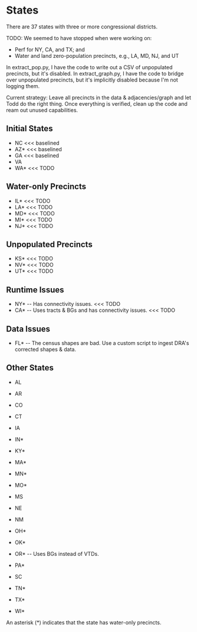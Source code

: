# States

There are 37 states with three or more congressional districts.

TODO: We seemed to have stopped when were working on:
- Perf for NY, CA, and TX; and
- Water and land zero-population precincts, e.g., LA, MD, NJ, and UT

In extract_pop.py, I have the code to write out a CSV of unpopulated precincts,
but it's disabled. In extract_graph.py, I have the code to bridge over unpopulated
precincts, but it's implicitly disabled because I'm not logging them.

Current strategy: Leave all precincts in the data & adjacencies/graph and let Todd do the right thing.
Once everything is verified, clean up the code and ream out unused capabilities.

## Initial States

- NC <<< baselined
- AZ* <<< baselined
- GA <<< baselined
- VA
- WA* <<< TODO

## Water-only Precincts

- IL* <<< TODO
- LA* <<< TODO
- MD* <<< TODO
- MI* <<< TODO
- NJ* <<< TODO

## Unpopulated Precincts

- KS* <<< TODO
- NV* <<< TODO
- UT* <<< TODO

## Runtime Issues

- NY* -- Has connectivity issues. <<< TODO
- CA* -- Uses tracts & BGs and has connectivity issues. <<< TODO

## Data Issues

- FL* -- The census shapes are bad. Use a custom script to ingest DRA's corrected shapes & data.

## Other States

- AL
- AR
- CO

- CT
- IA
- IN*
- KY*
- MA*
- MN*
- MO*
- MS
- NE

- NM
- OH*
- OK*
- OR* -- Uses BGs instead of VTDs.
- PA*
- SC
- TN*
- TX*
- WI*

An asterisk (*) indicates that the state has water-only precincts.